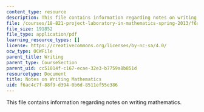 ```yaml
---
content_type: resource
description: This file contains information regarding notes on writing mathematics.
file: /courses/18-821-project-laboratory-in-mathematics-spring-2013/f6ac4c7f88f9d3940b6d8511ef55e386_MIT18_821S13_writingnotes.pdf
file_size: 191852
file_type: application/pdf
learning_resource_types: []
license: https://creativecommons.org/licenses/by-nc-sa/4.0/
ocw_type: OCWFile
parent_title: Writing
parent_type: CourseSection
parent_uid: cc51014f-c167-ecae-32e3-b7759a8b851d
resourcetype: Document
title: Notes on Writing Mathematics
uid: f6ac4c7f-88f9-d394-0b6d-8511ef55e386
---
```

This file contains information regarding notes on writing mathematics.